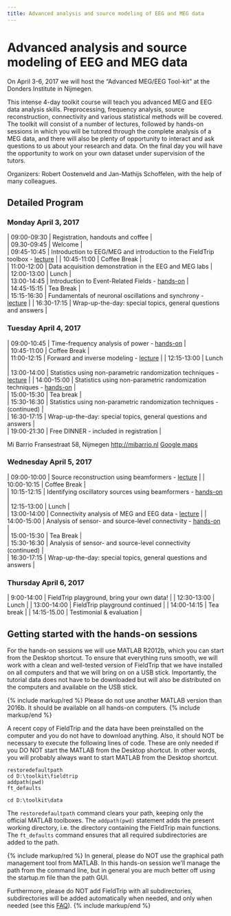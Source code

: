 ```yaml
---
title: Advanced analysis and source modeling of EEG and MEG data
---
```


# Advanced analysis and source modeling of EEG and MEG data

On April 3-6, 2017 we will host the “Advanced MEG/EEG Tool-kit” at the Donders Institute in Nijmegen.

This intense 4-day toolkit course will teach you advanced MEG and EEG data analysis skills. Preprocessing, frequency analysis, source reconstruction, connectivity and various statistical methods will be covered. The toolkit will consist of a number of lectures, followed by hands-on sessions in which you will be tutored through the complete analysis of a MEG data, and there will also be plenty of opportunity to interact and ask questions to us about your research and data. On the final day you will have the opportunity to work on your own dataset under supervision of the tutors.

Organizers: Robert Oostenveld and Jan-Mathijs Schoffelen, with the help of many colleagues.

## Detailed Program

### Monday April 3, 2017

| 09:00-09:30 | Registration, handouts and coffee |  
| 09.30-09:45 | Welcome |  
| 09:45-10:45 | Introduction to EEG/MEG and introduction to the FieldTrip toolbox - [lecture](/assets/pdf/workshop/toolkit2017/introduction.pdf) |
| 10:45-11:00 | Coffee Break |  
| 11:00-12:00 | Data acquisition demonstration in the EEG and MEG labs |  
| 12:00-13:00 | Lunch |  
| 13:00-14:45 | Introduction to Event-Related Fields - [hands-on](/tutorial/eventrelatedaveraging) |  
| 14:45-15:15 | Tea Break |  
| 15:15-16:30 | Fundamentals of neuronal oscillations and synchrony - [lecture](/assets/pdf/workshop/toolkit2017/frequency_analysis.pdf) |
| 16:30-17:15 | Wrap-up-the-day: special topics, general questions and answers |

### Tuesday April 4, 2017

| 09:00-10:45 | Time-frequency analysis of power - [hands-on](/tutorial/timefrequencyanalysis) |  
| 10:45-11:00 | Coffee Break |  
| 11:00-12:15 | Forward and inverse modeling - [lecture](/assets/pdf/workshop/toolkit2017/forward_and_inverse.pdf) |
| 12:15-13:00 | Lunch |  
| 13:00-14:00 | Statistics using non-parametric randomization techniques - [lecture](/assets/pdf/workshop/toolkit2017/statistical_testing.pdf) |
| 14:00-15:00 | Statistics using non-parametric randomization techniques - [hands-on](/tutorial/cluster_permutation_timelock) |  
| 15:00-15:30 | Tea break |  
| 15:30-16:30 | Statistics using non-parametric randomization techniques - (continued) |  
| 16:30-17:15 | Wrap-up-the-day: special topics, general questions and answers |  
| 19:00-21:30 | Free DINNER - included in registration |

Mi Barrio
Fransestraat 58, Nijmegen
<http://mibarrio.nl>
[Google maps](https://www.google.nl/maps/dir/Mi+Barrio,+Fransestraat,+Nijmegen/Kapittelweg+29,+6525+EN+Nijmegen/@51.8321229,5.8524935,15z/data=!3m1!4b1!4m14!4m13!1m5!1m1!1s0x41701c8778dae51f/0xdc30bc96f7ed1418!2m2!1d5.860964!2d51.8383775!1m5!1m1!1s0x47c708f0ee77debd/0x2097068b19fc0afd!2m2!1d5.8633555!2d51.826093!3e2)

### Wednesday April 5, 2017

| 09:00-10:00 | Source reconstruction using beamformers - [lecture](/assets/pdf/workshop/toolkit2017/source_reconstruction.pdf) |
| 10:00-10:15 | Coffee Break |  
| 10:15-12:15 | Identifying oscillatory sources using beamformers - [hands-on](/tutorial/beamformer) |  
| 12:15-13:00 | Lunch |  
| 13:00-14:00 | Connectivity analysis of MEG and EEG data - [lecture](/assets/pdf/workshop/toolkit2017/connectivity_analysis.pdf) |
| 14:00-15:00 | Analysis of sensor- and source-level connectivity - [hands-on](/tutorial/connectivity) |  
| 15:00-15:30 | Tea Break |  
| 15:30-16:30 | Analysis of sensor- and source-level connectivity (continued) |  
| 16:30-17:15 | Wrap-up-the-day: special topics, general questions and answers |

### Thursday April 6, 2017

| 9:00-14:00 | FieldTrip playground, bring your own data! |
| 12:30-13:00 | Lunch |
| 13:00-14:00 | FieldTrip playground continued |
| 14:00-14:15 | Tea break |
| 14:15-15.00 | Testimonial & evaluation |

## Getting started with the hands-on sessions

For the hands-on sessions we will use MATLAB R2012b, which you can start from the Desktop shortcut. To ensure that everything runs smooth, we will work with a clean and well-tested version of FieldTrip that we have installed on all computers and that we will bring on on a USB stick. Importantly, the tutorial data does not have to be downloaded but will also be distributed on the computers and available on the USB stick.

{% include markup/red %}
Please do not use another MATLAB version than 2016b. It should be available on all hands-on computers.
{% include markup/end %}

A recent copy of FieldTrip and the data have been preinstalled on the computer and you do not have to download anything. Also, it should NOT be necessary to execute the following lines of code. These are only needed if you DO NOT start the MATLAB from the Desktop shortcut. In other words, you will probably always want to start MATLAB from the Desktop shortcut.

    restoredefaultpath
    cd D:\toolkit\fieldtrip
    addpath(pwd)
    ft_defaults

    cd D:\toolkit\data

The `restoredefaultpath` command clears your path, keeping only the official MATLAB toolboxes. The `addpath(pwd)` statement adds the present working directory, i.e. the directory containing the FieldTrip main functions. The `ft_defaults` command ensures that all required subdirectories are added to the path.

{% include markup/red %}
In general, please do NOT use the graphical path management tool from MATLAB. In this hands-on session we'll manage the path from the command line, but in general you are much better off using the startup.m file than the path GUI.

Furthermore, please do NOT add FieldTrip with all subdirectories, subdirectories will be added automatically when needed, and only when needed (see this [FAQ](/faq/installation)).
{% include markup/end %}
